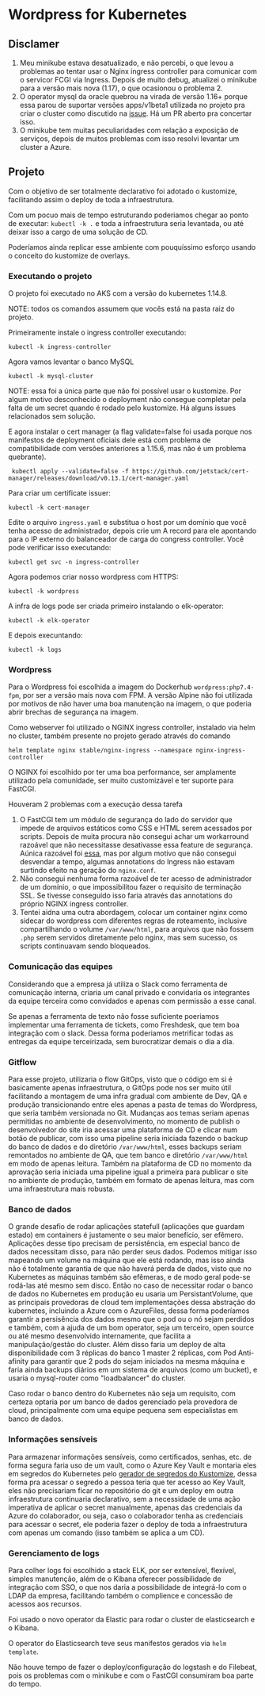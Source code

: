 # Wordpress for Kubernetes

## Disclamer
1. Meu minikube estava desatualizado, e não percebi, o que levou a problemas ao tentar usar o Nginx ingress controller para comunicar com o servicor FCGI via Ingress. Depois de muito debug, atualizei o minikube para a versão mais nova (1.17), o que ocasionou o problema 2.
2. O operator mysql da oracle quebrou na virada de versão 1.16+ porque essa parou de suportar versões apps/v1beta1 utilizada no projeto pra criar o cluster como discutido na [issue](https://github.com/oracle/mysql-operator/issues/307). Há um PR aberto pra concertar isso.
3. O minikube tem muitas peculiaridades com relação a exposição de serviços, depois de muitos problemas com isso resolvi levantar um cluster a Azure.

## Projeto

Com o objetivo de ser totalmente declarativo foi adotado o kustomize, facilitando assim o deploy de toda a infraestrutura.

Com um pocuo mais de tempo estruturando poderiamos chegar ao ponto de executar: `kubectl -k .` e toda a infraestrutura seria levantada, ou até deixar isso a cargo de uma solução de CD.

Poderíamos ainda replicar esse ambiente com pouquíssimo esforço usando o conceito do kustomize de overlays.

### Executando o projeto

O projeto foi executado no AKS com a versão do kubernetes 1.14.8.

NOTE: todos os comandos assumem que vocês está na pasta raiz do projeto.

Primeiramente instale o ingress controller executando:
```
kubectl -k ingress-controller
```

Agora vamos levantar o banco MySQL
```
kubectl -k mysql-cluster
```

NOTE: essa foi a única parte que não foi possível usar o kustomize. Por algum motivo desconhecido o deployment não consegue completar pela falta de um secret quando é rodado pelo kustomize. Há alguns issues relacionados sem solução.

E agora instalar o cert manager (a flag validate=false foi usada porque nos manifestos de deployment oficiais dele está com problema de compatibilidade com versões anteriores a 1.15.6, mas não é um problema quebrante).
```
 kubectl apply --validate=false -f https://github.com/jetstack/cert-manager/releases/download/v0.13.1/cert-manager.yaml
```

Para criar um certificate issuer:
```
kubectl -k cert-manager
```

Edite o arquivo `ingress.yaml` e substitua o host por um domínio que você tenha acesso de administrador, depois crie um A record para ele apontando para o IP externo do balanceador de carga do congress controller. Você pode verificar isso executando:
```
kubectl get svc -n ingress-controller
```

Agora podemos criar nosso wordpress com HTTPS:
```
kubectl -k wordpress
```

A infra de logs pode ser criada primeiro instalando o elk-operator:
```
kubectl -k elk-operator
```

E depois execuntando:
```
kubectl -k logs
```

### Wordpress

Para o Wordpress foi escolhida a imagem do Dockerhub `wordpress:php7.4-fpm`, por ser a versão mais nova com FPM. A versão Alpine não foi utilizada por motivos de não haver uma boa manutenção na imagem, o que poderia abrir brechas de segurança na imagem.

Como webserver foi utilizado o NGINX ingress controller, instalado via helm no cluster, também presente no projeto gerado através do comando 
```
helm template nginx stable/nginx-ingress --namespace nginx-ingress-controller
```

O NGINX foi escolhido por ter uma boa performance, ser amplamente utilizado pela comunidade, ser muito customizável e ter suporte para FastCGI.

Houveram 2 problemas com a execução dessa tarefa
1. O FastCGI tem um módulo de segurança do lado do servidor que impede de arquivos estáticos como CSS e HTML serem acessados por scripts. Depois de muita procura não consegui achar um workarround razoável que não necessitasse desativasse essa feature de segurança. Aúnica razoável foi [essa](https://robertbasic.com/blog/php-fpm-security-limit-extensions-issue/), mas por algum motivo que não consegui desvendar a tempo, algumas annotations do Ingress não estavam surtindo efeito na geração do `nginx.conf`.
2. Não consegui nenhuma forma razoável de ter acesso de administrador de um domínio, o que impossibilitou fazer o requisito de terminação SSL. Se tivesse conseguido isso faria através das annotations do próprio NGINX ingress controller.
3. Tentei aidna uma outra abordagem, colocar um container nginx como sidecar do wordpress com diferentes regras de roteamento, inclusive compartilhando o volume `/var/www/html`, para arquivos que não fossem `.php` serem servidos diretamente pelo nginx, mas sem sucesso, os scripts continuavam sendo bloqueados.

### Comunicação das equipes

Considerando que a empresa já utiliza o Slack como ferramenta de comunicação interna, criaria um canal privado e convidaria os integrantes da equipe terceira como convidados e apenas com permissão a esse canal.

Se apenas a ferramenta de texto não fosse suficiente poeriamos implementar uma ferramenta de tickets, como Freshdesk, que tem boa integração com o slack. Dessa forma poderiamos metrificar todas as entregas da equipe terceirizada, sem burocratizar demais o dia a dia.

### Gitflow

Para esse projeto, utilizaria o flow GitOps, visto que o código em si é basicamente apenas infraestrutura, o GitOps pode nos ser muito útil facilitando a montagem de uma infra gradual com ambiente de Dev, QA e produção transicionando entre eles apenas a pasta de temas do Wordpress, que seria também versionada no Git.
Mudanças aos temas seriam apenas permitidas no ambiente de desenvolvimento, no momento de publish o desenvolvedor do site iria acessar uma plataforma de CD e clicar num botão de publicar, com isso uma pipeline seria iniciada fazendo o backup do banco de dados e do diretório `/var/www/html`, esses backups seriam remontados no ambiente de QA, que tem banco e diretório `/var/www/html` em modo de apenas leitura. Também na plataforma de CD no momento da aprovação seria iniciada uma pipeline igual a primeira para publicar o site no ambiente de produção, também em formato de apenas leitura, mas com uma infraestrutura mais robusta.

### Banco de dados

O grande desafio de rodar aplicações statefull (aplicações que guardam estado) em containers é justamente o seu maior benefício, ser efêmero. Aplicações desse tipo precisam de persistência, em especial banco de dados necessitam disso, para não perder seus dados. Podemos mitigar isso mapeando um volume na máquina que ele está rodando, mas isso ainda não é totalmente garantia de que não haverá perda de dados, visto que no Kubernetes as máquinas também são efêmeras, e de modo geral pode-se rodá-las até mesmo sem disco. Então no caso de necessitar rodar o banco de dados no Kubernetes em produção eu usaria um PersistantVolume, que as principais provedoras de cloud tem implementações dessa abstração do kubernetes, incluindo a Azure com o AzureFiles, dessa forma poderíamos garantir a persisência dos dados mesmo que o pod ou o nó sejam perdidos e também, com a ajuda de um bom operator, seja um terceiro, open source ou até mesmo desenvolvido internamente, que facilita a manipulação/gestão do cluster. Além disso faria um deploy de alta disponibilidade com 3 réplicas do banco 1 master 2 réplicas, com Pod Anti-afinity para garantir que 2 pods do sejam iniciados na mesma máquina e faria ainda backups diários em um sistema de arquivos (como um bucket), e usaria o mysql-router como "loadbalancer" do cluster.

Caso rodar o banco dentro do Kubernetes não seja um requisito, com certeza optaria por um banco de dados gerenciado pela provedora de cloud, principalmente com uma equipe pequena sem especialistas em banco de dados.

### Informações sensíveis

Para armazenar informações sensíveis, como certificados, senhas, etc. de forma segura faria uso de um vault, como o Azure Key Vault e montaria eles em segredos do Kubernetes pelo [gerador de segredos do Kustomize](https://github.com/kubernetes-sigs/kustomize/blob/master/examples/secretGeneratorPlugin.md), dessa forma pra acessar o segredo a pessoa teria que ter acesso ao Key Vault, eles não precisariam ficar no repositório do git e um deploy em outra infraestrutura continuaria declarativo, sem a necessidade de uma ação imperativa de aplicar o secret manualmente, apenas das credenciais da Azure do colaborador, ou seja, caso o colaborador tenha as credenciais para acessar o secret, ele poderia fazer o deploy de toda a infraestrutura com apenas um comando (isso também se aplica a um CD).

### Gerenciamento de logs

Para colher logs foi escolhido a stack ELK, por ser extensível, flexível, simples manutenção, além de o Kibana oferecer possíbilidade de integração com SSO, o que nos daria a possibilidade de integrá-lo com o LDAP da empresa, facilitando também o complience e concessão de acessos aos recursos.

Foi usado o novo operator da Elastic para rodar o cluster de elasticsearch e o Kibana.

O operator do Elasticsearch teve seus manifestos gerados via `helm template`.

Não houve tempo de fazer o deploy/configuração do logstash e do Filebeat, pois os problemas com o minikube e com o FastCGI consumiram boa parte do tempo.
